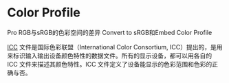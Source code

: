 # Color Profile
Pro RGB与sRGB的色彩空间的差异
Convert to sRGB和Embed Color Profile

[ICC](https://www.color.org/index.xalter) 文件是国际色彩联盟（International Color Consortium, ICC）提出的，是用来标识输入输出设备颜色特性的数据文件。所有的显示设备，都可以用各自的 ICC 文件来描述其颜色特性。ICC 文件定义了设备能显示的色彩范围和色彩的正确与否。


